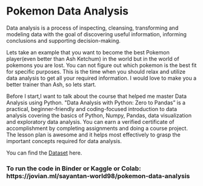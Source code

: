 # Pokemon Data Analysis
Data analysis is a process of inspecting, cleansing, transforming and modeling data with the goal of discovering useful information, informing conclusions and supporting decision-making.

Lets take an example that you want to become the best Pokemon player(even better than Ash Ketchum) in the world but in the world of pokemons you are lost. You can not figure out which pokemon is the best fit for specific purposes. This is the time when you should relax and utilize data analysis to get all your required information. I would love to make you a better trainer than Ash, so lets start.

Before I start,I want to talk about the course that helped me master Data Analysis using Python. "Data Analysis with Python: Zero to Pandas” is a practical, beginner-friendly and coding-focused introduction to data analysis covering the basics of Python, Numpy, Pandas, data visualization and exploratory data analysis. You can earn a verified certificate of accomplishment by completing assignments and doing a course project. The lesson plan is awesome and it helps most effectively to grasp the important concepts required for data analysis.

You can find the <a href="https://drive.google.com/file/d/1NQSKNKjBUK0bENDnANlk7XcqZbX77Gs1/view?usp=sharing">Dataset</a> here.

<h3> To run the code in Binder or Kaggle or Colab: https://jovian.ml/sayantan-world98/pokemon-data-analysis </h3>
